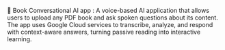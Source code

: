 📢 Book Conversational AI app : A voice-based AI application that allows users to upload any PDF book and ask spoken questions about its content. The app uses Google Cloud services to transcribe, analyze, and respond with context-aware answers, turning passive reading into interactive learning.
